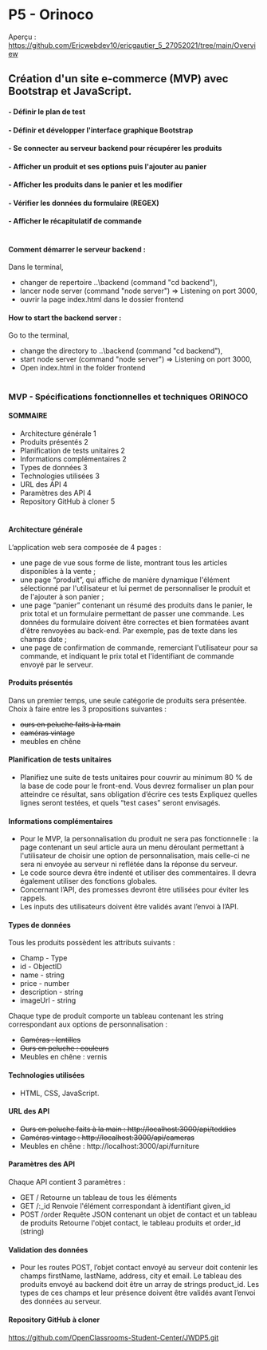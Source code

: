 # P5 - Orinoco #

Aperçu : https://github.com/Ericwebdev10/ericgautier_5_27052021/tree/main/Overview

## Création d'un site e-commerce (MVP) avec Bootstrap et JavaScript.
#### - Définir le plan de test
#### - Définir et développer l'interface graphique Bootstrap
#### - Se connecter au serveur backend pour récupérer les produits
#### - Afficher un produit et ses options puis l'ajouter au panier
#### - Afficher les produits dans le panier et les modifier
#### - Vérifier les données du formulaire (REGEX)
#### - Afficher le récapitulatif de commande 

# 

#### Comment démarrer le serveur backend :
Dans le terminal, 
- changer de repertoire  ..\backend 	(command "cd backend"), 
- lancer node server			        (command "node server") => Listening on port 3000,
- ouvrir la page index.html dans le dossier frontend
#### How to start the backend server :
Go to the terminal,
- change the directory to ..\backend 	(command "cd backend"), 
- start node server			            (command "node server") => Listening on port 3000,
- Open index.html in the folder frontend

#

### MVP - Spécifications fonctionnelles et techniques ORINOCO

#### SOMMAIRE
- Architecture générale 1
- Produits présentés 2
- Planification de tests unitaires 2
- Informations complémentaires 2
- Types de données 3
- Technologies utilisées 3
- URL des API 4
- Paramètres des API 4
- Repository GitHub à cloner 5

#

#### Architecture générale
L’application web sera composée de 4 pages :

- une page de vue sous forme de liste, montrant tous les articles disponibles à la vente ;
- une page “produit”, qui affiche de manière dynamique l'élément sélectionné par l'utilisateur et lui permet de  personnaliser le produit et de l'ajouter à son panier ;
- une page “panier” contenant un résumé des produits dans le panier, le prix total et un formulaire permettant de passer une commande. Les données du formulaire doivent être correctes et bien formatées avant d'être renvoyées au back-end. Par exemple, pas de texte dans les champs date ;
- une page de confirmation de commande, remerciant l'utilisateur pour sa commande, et indiquant le prix total et l'identifiant de commande envoyé par le serveur.

#### Produits présentés 
Dans un premier temps, une seule catégorie de produits sera présentée.
Choix à faire entre les 3 propositions suivantes :
- ~~ours en peluche faits à la main~~
- ~~caméras vintage~~
- meubles en chêne

#### Planification de tests unitaires
- Planifiez une suite de tests unitaires pour couvrir au minimum 80 % de la base de code pour le front-end. Vous devrez formaliser un plan pour atteindre ce résultat, sans obligation d’écrire ces tests Expliquez quelles lignes seront testées, et quels “test cases” seront envisagés.

#### Informations complémentaires
- Pour le MVP, la personnalisation du produit ne sera pas fonctionnelle : la page contenant un seul article aura un menu déroulant permettant à l'utilisateur de choisir une option de personnalisation, mais celle-ci ne sera ni envoyée au serveur ni reflétée dans la réponse du serveur.
- Le code source devra être indenté et utiliser des commentaires. Il devra également utiliser des fonctions globales.
- Concernant l’API, des promesses devront être utilisées pour éviter les rappels.
- Les inputs des utilisateurs doivent être validés avant l’envoi à l’API.

#### Types de données
Tous les produits possèdent les attributs suivants :
- Champ           - Type
- id              - ObjectID
- name            - string
- price           - number
- description     - string
- imageUrl        - string

Chaque type de produit comporte un tableau contenant les string correspondant aux options de personnalisation :
- ~~Caméras : lentilles~~
- ~~Ours en peluche : couleurs~~
- Meubles en chêne : vernis

#### Technologies utilisées
- HTML, CSS, JavaScript.

#### URL des API
- ~~Ours en peluche faits à la main : http://localhost:3000/api/teddies~~
- ~~Caméras vintage : http://localhost:3000/api/cameras~~
- Meubles en chêne : http://localhost:3000/api/furniture

#### Paramètres des API
Chaque API contient 3 paramètres :
- GET     /           Retourne un tableau de tous les éléments
- GET     /:_id       Renvoie l'élément correspondant à identifiant given_id
- POST    /order      Requête JSON contenant un objet de contact et un tableau de produits Retourne l'objet contact, le tableau produits et order_id (string)

#### Validation des données
- Pour les routes POST, l’objet contact envoyé au serveur doit contenir les champs firstName, lastName, address, city et email. Le tableau des produits envoyé au backend doit être un array de strings product_id. Les types de ces champs et leur présence doivent être validés avant l’envoi des données au serveur.

#### Repository GitHub à cloner
https://github.com/OpenClassrooms-Student-Center/JWDP5.git
